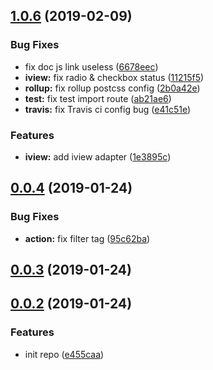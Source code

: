 <a name="1.0.6"></a>
## [1.0.6](https://github.com/HuangXiZhou/former/compare/v0.0.4...v1.0.6) (2019-02-09)


### Bug Fixes

* fix doc js link useless ([6678eec](https://github.com/HuangXiZhou/former/commit/6678eec))
* **iview:** fix radio & checkbox status ([11215f5](https://github.com/HuangXiZhou/former/commit/11215f5))
* **rollup:** fix rollup postcss config ([2b0a42e](https://github.com/HuangXiZhou/former/commit/2b0a42e))
* **test:** fix test import route ([ab21ae6](https://github.com/HuangXiZhou/former/commit/ab21ae6))
* **travis:** fix Travis ci config bug ([e41c51e](https://github.com/HuangXiZhou/former/commit/e41c51e))


### Features

* **iview:** add iview adapter ([1e3895c](https://github.com/HuangXiZhou/former/commit/1e3895c))



<a name="0.0.4"></a>
## [0.0.4](https://github.com/HuangXiZhou/former/compare/v0.0.3...v0.0.4) (2019-01-24)


### Bug Fixes

* **action:** fix filter tag ([95c62ba](https://github.com/HuangXiZhou/former/commit/95c62ba))



<a name="0.0.3"></a>
## [0.0.3](https://github.com/HuangXiZhou/former/compare/v0.0.2...v0.0.3) (2019-01-24)



<a name="0.0.2"></a>
## [0.0.2](https://github.com/HuangXiZhou/former/compare/e455caa...v0.0.2) (2019-01-24)


### Features

* init repo ([e455caa](https://github.com/HuangXiZhou/former/commit/e455caa))



